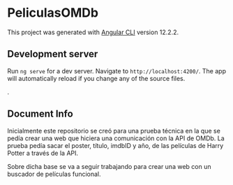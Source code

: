 # PeliculasOMDb

This project was generated with [Angular CLI](https://github.com/angular/angular-cli) version 12.2.2.

## Development server

Run `ng serve` for a dev server. Navigate to `http://localhost:4200/`. The app will automatically reload if you change any of the source files.

.

## Document Info

Inicialmente este repositorio se creó para una prueba técnica en la que se pedía crear una web que hiciera una comunicación con la API de OMDb. La prueba pedía sacar el poster, título, imdbID y año, de las películas de Harry Potter a través de la API.

Sobre dicha base se va a seguir trabajando para crear una web con un buscador de películas funcional.